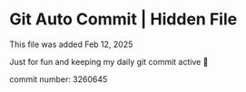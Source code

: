 # Git Auto Commit | Hidden File

This file was added Feb 12, 2025

Just for fun and keeping my daily git commit active 🤪

commit number: 3260645
